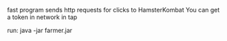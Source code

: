 
fast program sends http requests for clicks to HamsterKombat
You can get a token in network in tap

run:
java -jar farmer.jar
